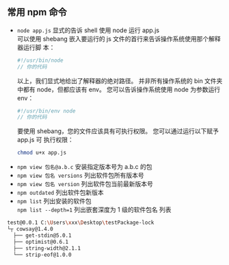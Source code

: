 ## 常用 npm 命令

- `node app.js` 显式的告诉 shell 使用 node 运行 app.js  
  可以使用 shebang 嵌入要运行的 js 文件的首行来告诉操作系统使用那个解释器运行脚
  本：
  ```js
  #!/usr/bin/node
  // 你的代码
  ```
  以上，我们显式地给出了解释器的绝对路径。 并非所有操作系统的 bin 文件夹中都有
  node，但都应该有 env。 您可以告诉操作系统使用 node 为参数运行 env：
  ```js
  #!/usr/bin/env node
  // 你的代码
  ```
  要使用 shebang，您的文件应该具有可执行权限。 您可以通过运行以下赋予 app.js 可
  执行权限：
  ```bash
  chmod u+x app.js
  ```
- `npm view 包名@a.b.c` 安装指定版本号为 a.b.c 的包
- `npm view 包名 versions` 列出软件包所有版本号
- `npm view 包名 version` 列出软件包当前最新版本号
- `npm outdated` 列出软件包新版本
- `npm list` 列出安装的软件包  
  `npm list --depth=1` 列出嵌套深度为 1 级的软件包名 列表

```bash
test@0.0.1 C:\Users\xxx\Desktop\testPackage-lock
└┬ cowsay@1.4.0
  ├── get-stdin@5.0.1
  ├── optimist@0.6.1
  ├── string-width@2.1.1
  └── strip-eof@1.0.0
```
